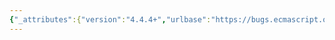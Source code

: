 ```yaml
---
{"_attributes":{"version":"4.4.4+","urlbase":"https://bugs.ecmascript.org/","maintainer":"dherman@mozilla.com"},"bug":{"bug_id":108,"creation_ts":"2011-06-09 11:07:00 -0700","short_desc":"Missing coverage? http://code.google.com/p/google-caja/issues/detail?id=1362","delta_ts":"2012-02-29 09:08:35 -0800","product":"Test262","component":"ECMA-262 Tests","version":"unspecified","rep_platform":"All","op_sys":"All","bug_status":"RESOLVED","resolution":"FIXED","priority":"Normal","bug_severity":"normal","everconfirmed":true,"reporter":{"uid":"dfugate","name":"Dave Fugate"},"assigned_to":{"uid":"dfugate","name":"Dave Fugate"},"long_desc":[{"commentid":231,"comment_count":0,"who":{"uid":"dfugate","name":"Dave Fugate"},"bug_when":"2011-06-09 11:07:14 -0700","thetext":"<Thanks>Mark Miller</Thanks>\n\nWe might be missing coverage for the following test scenario.  Add test case(s)\nassuming this scenario can be mapped to ES5.1 somewhere\n--------------------------------------------------------------------------\n*See\nhttp://codereview.appspot.com/4547070/diff/6003/src/com/google/caja/ses/es5shim.js?context=10&column_width=80\nfor the original*\n\n/**\n\n\n191 * Workaround for http://code.google.com/p/google-caja/issues/detail?id=1362\n\n192 *\n\n193 * <p>This is an unfortunate oversight in the ES5 spec: Even if\n\n194 * Date.prototype is frozen, it is still defined to be a Date, and\n\n195 * so has mutable state in internal properties that can be mutated\n\n196 * by the primordial mutation methods on Date.prototype, such as\n\n197 * {@code Date.prototype.setFullYear}.\n\n198 *\n\n199 * <p>This kludge is safety preserving.\n\n\n\n200 */\n\n201 function test_MUTABLE_DATE_PROTO() {\n\n202 try {\n\n203 Date.prototype.setFullYear(1957);\n\n204 } catch (err) {\n\n205 if (err instanceof TypeError) { return false; }\n\n206 log('New symptom: Mutating Date.prototype failed with ' + err);\n\n207 return true;\n\n208 }\n\n209 var v = Date.prototype.getFullYear();\n\n210 if (v !== v && typeof v === 'number') {\n\n211 // NaN indicates we're probably ok.\n\n212 return false;\n\n213 }\n\n214 if (v === 1957) {\n\n215 log('Date.prototype is a global communication channel. ' +\n\n216 'See http://code.google.com/p/google-caja/issues/detail?id=1362');\n\n217 } else {\n\n218 log('New symptom: Mutating Date.prototype did not throw');\n\n219 }\n\n220 return true;\n\n221 }\n\n222 //var TOLERATE_MUTABLE_DATE_PROTO = false;\n\n223 var TOLERATE_MUTABLE_DATE_PROTO = test_MUTABLE_DATE_PROTO();\n\n224"},{"commentid":554,"comment_count":1,"who":{"uid":"dfugate","name":"Dave Fugate"},"bug_when":"2012-01-10 10:33:14 -0800","thetext":"IETC has some very limited testing for this in the form of Date.prototype.toISOString:\n  E:\\262\\test262\\test\\suite\\ch15\\15.9\\15.9.5\\15.9.5.43\\15.9.5.43-0-16.js(23): * @description Date.prototype.toISOString - when this is a String object that value format is 'YYYY-MM-DDTHH:mm:ss.sssZ' Date.prototype.toISOString throw the TypeError\n  E:\\262\\test262\\test\\suite\\ch15\\15.9\\15.9.5\\15.9.5.43\\15.9.5.43-0-16.js(34):            return ex instanceof TypeError;\n  E:\\262\\test262\\test\\suite\\ch15\\15.9\\15.9.5\\15.9.5.43\\15.9.5.43-0-6.js(23): * @description Date.prototype.toISOString - TypeError is thrown when this is any other objects instead of Date object\n  E:\\262\\test262\\test\\suite\\ch15\\15.9\\15.9.5\\15.9.5.43\\15.9.5.43-0-6.js(33):            return ex instanceof TypeError;\n  E:\\262\\test262\\test\\suite\\ch15\\15.9\\15.9.5\\15.9.5.43\\15.9.5.43-0-7.js(23): * @description Date.prototype.toISOString - TypeError is thrown when this is any primitive values\n  E:\\262\\test262\\test\\suite\\ch15\\15.9\\15.9.5\\15.9.5.43\\15.9.5.43-0-7.js(33):            return ex instanceof TypeError;\n\nI think we can do a bit better than this though, and will extend the coverage shortly."},{"commentid":555,"comment_count":2,"who":{"uid":"dfugate","name":"Dave Fugate"},"bug_when":"2012-01-10 12:11:12 -0800","thetext":"*will add test files under TestCases\\ch15\\15.9\\15.9.5\\15.9.5.40*"},{"commentid":710,"comment_count":3,"who":{"uid":"dfugate","name":"Dave Fugate"},"bug_when":"2012-02-29 09:08:35 -0800","thetext":"Tests are now live on test262.ecmascript.org."}]}}
---
```

